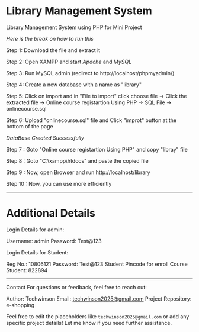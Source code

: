 # Library Management System
Library Management System using PHP for Mini Project

*Here is the break on how to run this*

Step 1: Download the file and extract it

Step 2: Open XAMPP and start *Apache* and *MySQL*

Step 3: Run MySQL admin (redirect to http://localhost/phpmyadmin/)

Step 4: Create a new database with a name as "library"

Step 5: Click on import and in "File to import" click choose file -> Click the extracted file -> Online course registartion Using PHP -> SQL File -> onlinecourse.sql

Step 6: Upload "onlinecourse.sql" file  and Click "improt" button at the bottom of the page

*DataBase Created Successfully*

Step 7  : Goto "Online course registartion Using PHP" and copy "libray" file

Step 8  : Goto "C:\xampp\htdocs" and paste the copied file

Step 9  : Now, open Browser and run http://localhost/library

Step 10 : Now, you can use more efficiently

*******************************************************************************************************************************************************************
# Additional Details

Login Details for admin:

Username: admin
Password: Test@123

Login Details for Student:

Reg No.: 10806121
Password: Test@123
Student Pincode for enroll Course Student: 822894
*******************************************************************************************************************************************************************
Contact
For questions or feedback, feel free to reach out:

Author: Techwinson
Email: techwinson2025@gmail.com
Project Repository: e-shopping

Feel free to edit the placeholders like `techwinson2025@gmail.com` or add any specific project details! Let me know if you need further assistance.
